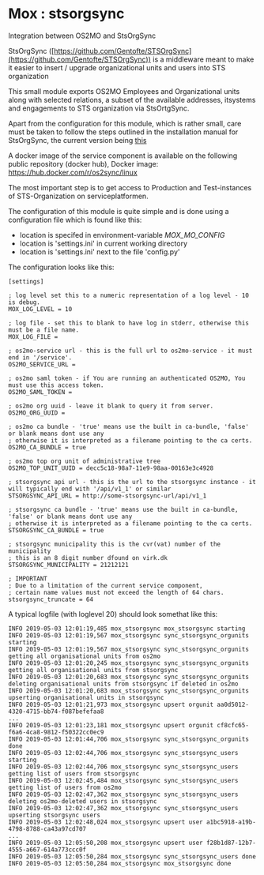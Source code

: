 # Mox : stsorgsync

Integration between OS2MO and StsOrgSync

StsOrgSync ([https://github.com/Gentofte/STSOrgSync](https://github.com/Gentofte/STSOrgSync)) is a middleware meant to make it easier to 
insert / upgrade organizational units and users into STS organization

This small module exports OS2MO Employees and Organizational units along with selected relations, a subset of the available addresses, itsystems and engagements to STS organization via StsOrtgSync.

Apart from the configuration for this module, which is rather small, care must be taken to follow the steps outlined in the installation manual for StsOrgSync, 
the current version being [this](https://github.com/Gentofte/STSOrgSync/raw/master/Documentation/Installation%20Guide.docx)

A docker image of the service component is available on the following public repository (docker hub),
Docker image: https://hub.docker.com/r/os2sync/linux

The most important step is to get access to Production and Test-instances of STS-Organization on serviceplatformen.

The configuration of this module is quite simple and is done using a configuration file which is found like this:

* location is specifed in environment-variable *MOX_MO_CONFIG*
* location is 'settings.ini' in current working directory
* location is 'settings.ini' next to the file 'config.py'


The configuration looks like this:

    [settings]

    ; log level set this to a numeric representation of a log level - 10 is debug.
    MOX_LOG_LEVEL = 10 

    ; log file - set this to blank to have log in stderr, otherwise this must be a file name. 
    MOX_LOG_FILE =

    ; os2mo-service url - this is the full url to os2mo-service - it must end in '/service'.
    OS2MO_SERVICE_URL = 

    ; os2mo saml token - if You are running an authenticated OS2MO, You must use this access token.
    OS2MO_SAML_TOKEN =

    ; os2mo org uuid - leave it blank to query it from server. 
    OS2MO_ORG_UUID = 
    
    ; os2mo ca bundle - 'true' means use the built in ca-bundle, 'false' or blank means dont use any
    ; otherwise it is interpreted as a filename pointing to the ca certs.
    OS2MO_CA_BUNDLE = true

    ; os2mo top org unit of administrative tree 
    OS2MO_TOP_UNIT_UUID = decc5c18-98a7-11e9-98aa-00163e3c4928

    ; stsorgsync api url - this is the url to the stsorgsync instance - it will typically end with '/api/v1_1' or similar 
    STSORGSYNC_API_URL = http://some-stsorgsync-url/api/v1_1

    ; stsorgsync ca bundle - 'true' means use the built in ca-bundle, 'false' or blank means dont use any
    ; otherwise it is interpreted as a filename pointing to the ca certs.
    STSORGSYNC_CA_BUNDLE = true

    ; stsorgsync municipality this is the cvr(vat) number of the municipality
    ; this is an 8 digit number dfound on virk.dk
    STSORGSYNC_MUNICIPALITY = 21212121

    ; IMPORTANT
    ; Due to a limitation of the current service component,
    ; certain name values must not exceed the length of 64 chars.
    stsorgsync_truncate = 64


A typical logfile (with loglevel 20) should look somethat like this:

    INFO 2019-05-03 12:01:19,485 mox_stsorgsync mox_stsorgsync starting
    INFO 2019-05-03 12:01:19,567 mox_stsorgsync sync_stsorgsync_orgunits starting
    INFO 2019-05-03 12:01:19,567 mox_stsorgsync sync_stsorgsync_orgunits getting all organisational units from os2mo
    INFO 2019-05-03 12:01:20,245 mox_stsorgsync sync_stsorgsync_orgunits getting all organisational units from stsorgsync
    INFO 2019-05-03 12:01:20,683 mox_stsorgsync sync_stsorgsync_orgunits deleting organisational units from stsorgsync if deleted in os2mo
    INFO 2019-05-03 12:01:20,683 mox_stsorgsync sync_stsorgsync_orgunits upserting organisational units in stsorgsync
    INFO 2019-05-03 12:01:21,973 mox_stsorgsync upsert orgunit aa0d5012-4320-4715-bb74-f087befefaa8
    ...
    INFO 2019-05-03 12:01:23,181 mox_stsorgsync upsert orgunit cf8cfc65-f6a6-4ca8-9812-f50322cc0ec9
    INFO 2019-05-03 12:01:44,706 mox_stsorgsync sync_stsorgsync_orgunits done
    INFO 2019-05-03 12:02:44,706 mox_stsorgsync sync_stsorgsync_users starting
    INFO 2019-05-03 12:02:44,706 mox_stsorgsync sync_stsorgsync_users getting list of users from stsorgsync
    INFO 2019-05-03 12:02:45,484 mox_stsorgsync sync_stsorgsync_users getting list of users from os2mo
    INFO 2019-05-03 12:02:47,362 mox_stsorgsync sync_stsorgsync_users deleting os2mo-deleted users in stsorgsync
    INFO 2019-05-03 12:02:47,362 mox_stsorgsync sync_stsorgsync_users upserting stsorgsync users
    INFO 2019-05-03 12:02:48,024 mox_stsorgsync upsert user a1bc5918-a19b-4798-8788-ca43a97cd707
    ...
    INFO 2019-05-03 12:05:50,208 mox_stsorgsync upsert user f28b1d87-12b7-4555-a667-614a773ccc0f
    INFO 2019-05-03 12:05:50,284 mox_stsorgsync sync_stsorgsync_users done
    INFO 2019-05-03 12:05:50,284 mox_stsorgsync mox_stsorgsync done


